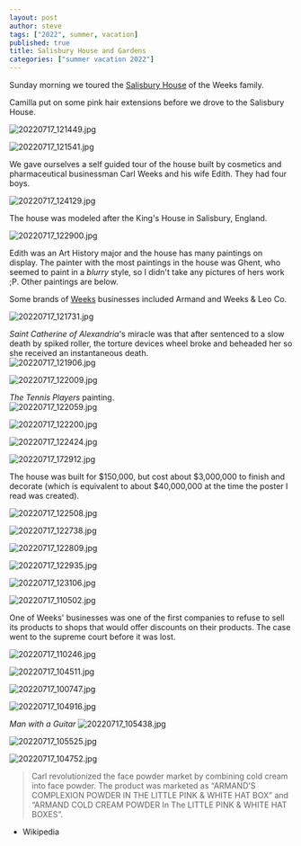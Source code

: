 ```yaml
---
layout: post
author: steve
tags: ["2022", summer, vacation]
published: true
title: Salisbury House and Gardens
categories: ["summer vacation 2022"]
---
```

Sunday morning we toured the [Salisbury House](https://salisburyhouse.org/about_salisbury_house.php 'Salisbury House') of the Weeks family.  

Camilla put on some pink hair extensions before we drove to the Salisbury House.  

![20220717_121449.jpg]({{site.baseurl}}/assets/media/20220717_121449.jpg)

![20220717_121541.jpg]({{site.baseurl}}/assets/media/20220717_121541.jpg)

We gave ourselves a self guided tour of the house built by cosmetics and pharmaceutical businessman Carl Weeks and his wife Edith. They had four boys.  

![20220717_124129.jpg]({{site.baseurl}}/assets/media/20220717_124129.jpg)

The house was modeled after the King's House in Salisbury, England.

![20220717_122900.jpg]({{site.baseurl}}/assets/media/20220717_122900.jpg)

Edith was an Art History major and the house has many paintings on display. The painter with the most paintings in the house was Ghent, who seemed to paint in a *blurry* style, so I didn't take any pictures of hers work ;P.  Other paintings are below.  

Some brands of [Weeks](https://en.wikipedia.org/wiki/Carl_Weeks 'Carl Weeks') businesses included Armand and Weeks & Leo Co.

![20220717_121731.jpg]({{site.baseurl}}/assets/media/20220717_121731.jpg)

*Saint Catherine of Alexandria*'s miracle was that after sentenced to a slow death by spiked roller, the torture devices wheel broke and beheaded her so she received an instantaneous death.  
![20220717_121906.jpg]({{site.baseurl}}/assets/media/20220717_121906.jpg)

![20220717_122009.jpg]({{site.baseurl}}/assets/media/20220717_122009.jpg)

*The Tennis Players* painting.  
![20220717_122059.jpg]({{site.baseurl}}/assets/media/20220717_122059.jpg)

![20220717_122200.jpg]({{site.baseurl}}/assets/media/20220717_122200.jpg)

![20220717_122424.jpg]({{site.baseurl}}/assets/media/20220717_122424.jpg)

![20220717_172912.jpg]({{site.baseurl}}/assets/media/20220717_172912.jpg)

The house was built for $150,000, but cost about $3,000,000 to finish and decorate (which is equivalent to about $40,000,000 at the time the poster I read was created).  

![20220717_122508.jpg]({{site.baseurl}}/assets/media/20220717_122508.jpg)

![20220717_122738.jpg]({{site.baseurl}}/assets/media/20220717_122738.jpg)

![20220717_122809.jpg]({{site.baseurl}}/assets/media/20220717_122809.jpg)

![20220717_122935.jpg]({{site.baseurl}}/assets/media/20220717_122935.jpg)

![20220717_123106.jpg]({{site.baseurl}}/assets/media/20220717_123106.jpg)

![20220717_110502.jpg]({{site.baseurl}}/assets/media/20220717_110502.jpg)

One of Weeks' businesses was one of the first companies to refuse to sell its products to shops that would offer discounts on their products.  The case went to the supreme court before it was lost.  

![20220717_110246.jpg]({{site.baseurl}}/assets/media/20220717_110246.jpg)

![20220717_104511.jpg]({{site.baseurl}}/assets/media/20220717_104511.jpg)

![20220717_100747.jpg]({{site.baseurl}}/assets/media/20220717_100747.jpg)

![20220717_104916.jpg]({{site.baseurl}}/assets/media/20220717_104916.jpg)

*Man with a Guitar*
![20220717_105438.jpg]({{site.baseurl}}/assets/media/20220717_105438.jpg)

![20220717_105525.jpg]({{site.baseurl}}/assets/media/20220717_105525.jpg)

![20220717_104752.jpg]({{site.baseurl}}/assets/media/20220717_104752.jpg)

> Carl revolutionized the face powder market by combining cold cream into face powder. The product was marketed as “ARMAND’S COMPLEXION POWDER IN THE LITTLE PINK & WHITE HAT BOX” and “ARMAND COLD CREAM POWDER In The LITTLE PINK & WHITE HAT BOXES”.  

- Wikipedia
